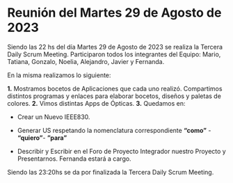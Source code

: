 # Reunión del Martes 29 de Agosto de 2023

Siendo las 22 hs del día Martes 29 de Agosto  de 2023 se realiza la Tercera Daily Scrum Meeting. Participaron todos los integrantes del Equipo: Mario, Tatiana, Gonzalo, Noelia, Alejandro, Javier y Fernanda.

En la misma realizamos lo siguiente:

**1.** Mostramos bocetos de Aplicaciones que cada uno realizó. Compartimos distintos programas y enlaces para elaborar bocetos, diseños y paletas de colores.
**2.** Vimos distintas Apps de Ópticas.
**3.** Quedamos en:

-  Crear un Nuevo IEEE830.

- Generar US respetando la nomenclatura correspondiente **“como”** - **“quiero”**- **”para”**

- Describir y Escribir en el Foro de Proyecto Integrador nuestro Proyecto y Presentarnos. Fernanda estará a cargo. 

Siendo las 23:20hs se da por finalizada la Tercera Daily Scrum Meeting. 
